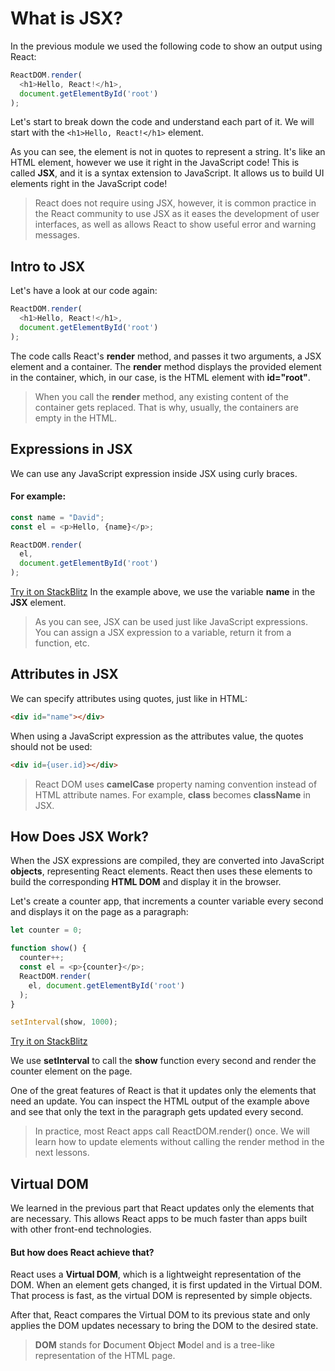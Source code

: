 # What is JSX?

In the previous module we used the following code to show an output using React:

```js
ReactDOM.render(
  <h1>Hello, React!</h1>,
  document.getElementById('root')
);
```

Let's start to break down the code and understand each part of it.
We will start with the `<h1>Hello, React!</h1>` element.

As you can see, the element is not in quotes to represent a string. It's like an HTML element, however we use it right in the JavaScript code!
This is called **JSX**, and it is a syntax extension to JavaScript. It allows us to build UI elements right in the JavaScript code!

> React does not require using JSX, however, it is common practice in the React community to use JSX as it eases the development of user interfaces, as well as allows React to show useful error and warning messages.


## Intro to JSX

Let's have a look at our code again:
```js
ReactDOM.render(
  <h1>Hello, React!</h1>,
  document.getElementById('root')
);
```
The code calls React's **render** method, and passes it two arguments, a JSX element and a container. The **render** method displays the provided element in the container, which, in our case, is the HTML element with **id="root"**.

> When you call the **render** method, any existing content of the container gets replaced. That is why, usually, the containers are empty in the HTML.

## Expressions in JSX

We can use any JavaScript expression inside JSX using curly braces.

#### For example:

```js
const name = "David";
const el = <p>Hello, {name}</p>;

ReactDOM.render(
  el,
  document.getElementById('root')
); 
```
[Try it on StackBlitz](https://stackblitz.com/edit/react-jsx-expressions-example?file=index.js)
In the example above, we use the variable **name** in the **JSX** element.

> As you can see, JSX can be used just like JavaScript expressions. You can assign a JSX expression to a variable, return it from a function, etc.

## Attributes in JSX

We can specify attributes using quotes, just like in HTML:

```html
<div id="name"></div>
```

When using a JavaScript expression as the attributes value, the quotes should not be used:
```html
<div id={user.id}></div> 
```

> React DOM uses **camelCase** property naming convention instead of HTML attribute names.
> For example, **class** becomes **className** in JSX.

## How Does JSX Work?

When the JSX expressions are compiled, they are converted into JavaScript **objects**, representing React elements.
React then uses these elements to build the corresponding **HTML DOM** and display it in the browser.

Let's create a counter app, that increments a counter variable every second and displays it on the page as a paragraph:

```js
let counter = 0;

function show() {
  counter++;
  const el = <p>{counter}</p>;
  ReactDOM.render(
    el, document.getElementById('root')
  );
}

setInterval(show, 1000); 
```

[Try it on StackBlitz](https://stackblitz.com/edit/react-jsx-counter-example?file=index.js)

We use **setInterval** to call the **show** function every second and render the counter element on the page.

One of the great features of React is that it updates only the elements that need an update. You can inspect the HTML output of the example above and see that only the text in the paragraph gets updated every second.

> In practice, most React apps call ReactDOM.render() once.
> We will learn how to update elements without calling the render method in the next lessons.

## Virtual DOM

We learned in the previous part that React updates only the elements that are necessary.
This allows React apps to be much faster than apps built with other front-end technologies.

#### But how does React achieve that?
React uses a **Virtual DOM**, which is a lightweight representation of the DOM.
When an element gets changed, it is first updated in the Virtual DOM. That process is fast, as the virtual DOM is represented by simple objects.

After that, React compares the Virtual DOM to its previous state and only applies the DOM updates necessary to bring the DOM to the desired state.

> **DOM** stands for **D**ocument **O**bject **M**odel and is a tree-like representation of the HTML page.